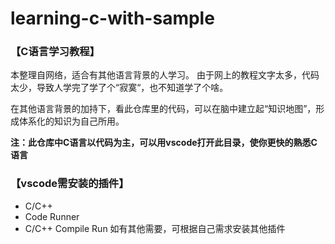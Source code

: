 
# learning-c-with-sample

### 【C语言学习教程】

本整理自网络，适合有其他语言背景的人学习。
由于网上的教程文字太多，代码太少，导致人学完了学了个“寂寞“，也不知道学了个啥。

在其他语言背景的加持下，看此仓库里的代码，可以在脑中建立起“知识地图”，形成体系化的知识为自己所用。

**注：此仓库中C语言以代码为主，可以用vscode打开此目录，使你更快的熟悉C语言**

### 【vscode需安装的插件】
- C/C++
- Code Runner
- C/C++ Compile Run
如有其他需要，可根据自己需求安装其他插件


